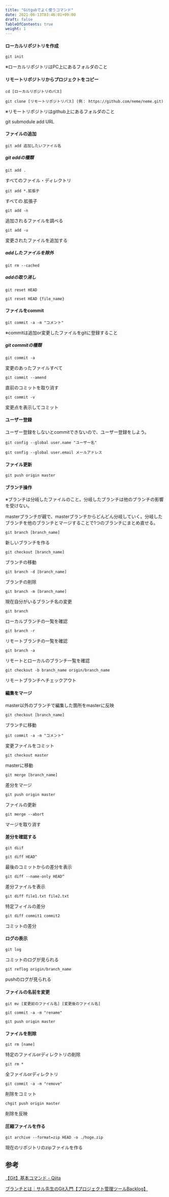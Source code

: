 ```yaml
---
title: "Gitgubでよく使うコマンド"
date: 2021-06-13T03:46:01+09:00
draft: false
TableOfContents: true
weight: 1
---
```

#### ローカルリポジトリを作成
```shell
git init
```

※ローカルリポジトリはPC上にあるフォルダのこと



#### リモートリポジトリからプロジェクトをコピー

```shell
cd [ローカルリポジトリのパス]
```

```shell
git clone [リモートリポジトリパス] (例： https://github.com/neme/neme.git)
```

※リモートリポジトリはgithub上にあるフォルダのこと

git submodule add URL



#### ファイルの追加
```shell
git add 追加したいファイル名
```



##### git addの種類

```shell
git add .
```
すべてのファイル・ディレクトリ

```shell
git add *.拡張子
```
すべての.拡張子

```shell
git add -n
```
追加されるファイルを調べる

```shell
git add -u
```
変更されたファイルを追加する



##### addしたファイルを除外
```shell
git rm --cached
```

##### addの取り消し

```shell
git reset HEAD
```

```shell
git reset HEAD {file_name}
```



#### ファイルをcommit

```shell
git commit -a -m "コメント"
```
※commitは追加or変更したファイルをgitに登録すること

##### git commitの種類

```shell
git commit -a
```
 変更のあったファイルすべて

```shell
git commit --amend
```
直前のコミットを取り消す

```shell
git commit -v
```
 変更点を表示してコミット

#### ユーザー登録

ユーザー登録をしないとcommitできないので、ユーザー登録をしよう。

```shell
git config --global user.name "ユーザー名"
```
```shell
git config --global user.email メールアドレス
```


#### ファイル更新
```shell
git push origin master
```



#### ブランチ操作
※ブランチは分岐したファイルのこと。分岐したブランチは他のブランチの影響を受けない。

masterブランチが親で、masterブランチからどんどん分岐していく。分岐したブランチを他のブランチとマージすることで1つのブランチにまとめ直せる。

```shell
git branch [branch_name]
```

新しいブランチを作る

```shell
git checkout [branch_name]
```

ブランチの移動

```shell
git branch -d [branch_name]
```

ブランチの削除

```shell
git branch -m [branch_name]
```

現在自分がいるブランチ名の変更

```shell
git branch
```
ローカルブランチの一覧を確認
```shell
git branch -r
```
リモートブランチの一覧を確認
```shell
git branch -a
```
リモートとローカルのブランチ一覧を確認

```shell
git checkout -b branch_name origin/branch_name
```

リモートブランチへチェックアウト

#### 編集をマージ

master以外のブランチで編集した箇所をmasterに反映

```shell
git checkout [branch_name]
```

ブランチに移動

```shell
git commit -a -m "コメント"
```

変更ファイルをコミット

```shell
git checkout master
```

masterに移動

```shell
git merge [branch_name]
```

差分をマージ

```shell
git push origin master
```

ファイルの更新

```shell
git merge --abort
```

マージを取り消す

#### 差分を確認する

```shell
git diif
```

```shell
git diff HEAD^
```

最後のコミットからの差分を表示

```shell
git diff --name-only HEAD^
```

差分ファイルを表示

```shell
git diff file1.txt file2.txt
```

 特定フィイルの差分

```shell
git diff commit1 commit2
```

 コミットの差分

#### ログの表示

```shell
git log
```

コミットのログが見られる

```shell
git reflog origin/branch_name
```

 pushのログが見られる

#### ファイルの名前を変更

```shell
git mv [変更前のファイル名] [変更後のファイル名]
```

```shell
git commit -a -m "rename"
```

```shell
git push origin master
```

#### ファイルを削除

```shell
git rm [name]
```

特定のファイルorディレクトリの削除

```shell
git rm *
```

  全ファイルorディレクトリ

```shell
git commit -a -m "remove"
```

  削除をコミット

```shell
chgit push origin master
```

  削除を反映

#### 圧縮ファイルを作る

```shell
git archive --format=zip HEAD -o ./hoge.zip
```

現在のリポジトリのzipファイルを作る

## 参考

[【Git】基本コマンド - Qiita](https://qiita.com/konweb/items/621722f67fdd8f86a017)

[ブランチとは｜サル先生のGit入門【プロジェクト管理ツールBacklog】](https://backlog.com/ja/git-tutorial/stepup/01/)

